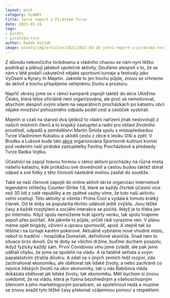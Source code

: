 ```yaml
---
layout: post
category: CLANKY
title: Jarní report z Pirátské Tvrze
date: 2021-03-16
tags: 
- piráti
- piratska-tvrz
author: Radek Vojtek
image: assets/img/articles/2021/2021-03-16-jarni-report-z-piratske-tvrze.jpg  #751x422 pixelu
---
```

Z důvodu nekončícího lockdownu a vládního chaosu se nám nyní těžko podnikají a plánují jakékoli společné aktivity. Doufáme alespoň v to, že se nám v létě podaří uskutečnit nějaké sportovní turnaje a festivaly jako VyOsení a Kytary In Majetín.
Jakmile to jen trochu půjde, znovu se vrhneme do aktivit a trochu přispějeme veřejnému životu a prostoru.

Napříč okresy jsme se v rámci kampaně zapojili taktéž do akce Ukliďme Česko, která letos oficiálně není organizována, ale proč se nemotivovat, abychom alespoň svými silami na separátních procházkách po katastru obcí nějaké množství pohozeného odpadu podél cest a cestiček vysbírali.

Majetín si vzali na starost dva (jelikož to vládní nařízení jinak nedovolují) z našich místních členů a to krajský zastupitel a radní pro oblast životního prostředí, odpadů a zemědělství Martin Šmída spolu s místopředsedou Tvrze Vladimírem Kubalou a uklidili cestu z obce k lesíku Olší a zpět.
V Brodku a Lukové bude tato [akce](https://www.facebook.com/events/829599157593053/) organizována Sportovně-kultruní komisí pod vedením naší pirátské zastupitelky Pavlíny Procházkové a předsedy Tvrze Radka Vojtka.

Účastníci se zapojí hravou formou v rámci aktivní procházky na různá místa našeho katastru, kde prokážou své dovednosti a cestou budou taktéž sbírat odpad a své fotky z této činnosti následně mohou zasílat do soutěže.

Také se naši členové zapojili do online aktivit skrze organizaci internetové legendární střílečky Counter-Strike 1.6, které se každý čtvrtek účastní více než 30 lidí z celé republiky a ze zpětné vazby víme, že tuto naši aktivitu velmi oceňují. Této aktivity si všimla i Prima Cool a vydala k tomuto krátký článek. Od té doby se popularita těchto událostí ještě zvýšila. Jsou těžké časy a každé rozptýlení a sociální interakce se počítá. Ikdyž je to třeba jen po internetu. Když spolu nemůžeme hrát sporty venku, tak spolu hrajeme aspoň přes počítač. Ale jakmile to půjde, určitě rádi vyrazíme ven. V plánu máme opět brigády, oživení a úpravu sportovišť, apod. A stejně tak se těšíme i na turnaje karetní pokerové. Aktuálně vybíráme nové vhodné místo, neboť to tradiční - hospůdka Domeček, definitivně skončila. Snad nám to situace brzo dovolí. Do té doby se všichni držme, buďme duchem pospolu, ikdyž fyzicky každý sám. První Covidovou vlnu jsme zvládli, ale pak jsme udělali chybu, že jsme se spolehli na vládu. A ta fatálně selhala a svým papalášstvím ztratila důvěru. A zdali se v jiných zemích řešil rozpor, zda zachraňovat ekonomiku, ale obětovat tak lidské životy, a nebo zachránit co nejvíce lidských životů na úkor ekonomiky, tak u nás Babišova vláda dokázala obětovat jak lidské životy, tak ekonomiku. Měli bychom si znovu uvědomit, že na vládu, která je řízena bezohledným a všehoschopným šílencem a jeho marketingovým poradcem, se spolehnout nedá a musíme se znovu snažit tyto těžké časy překonat vzájemnou pomocí a respektem.

